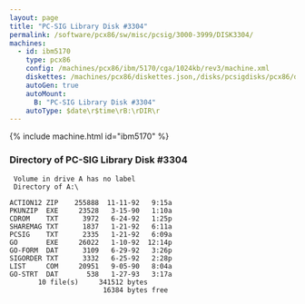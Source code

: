 ```yaml
---
layout: page
title: "PC-SIG Library Disk #3304"
permalink: /software/pcx86/sw/misc/pcsig/3000-3999/DISK3304/
machines:
  - id: ibm5170
    type: pcx86
    config: /machines/pcx86/ibm/5170/cga/1024kb/rev3/machine.xml
    diskettes: /machines/pcx86/diskettes.json,/disks/pcsigdisks/pcx86/diskettes.json
    autoGen: true
    autoMount:
      B: "PC-SIG Library Disk #3304"
    autoType: $date\r$time\rB:\rDIR\r
---
```


{% include machine.html id="ibm5170" %}

### Directory of PC-SIG Library Disk #3304

     Volume in drive A has no label
     Directory of A:\

    ACTION12 ZIP    255888  11-11-92   9:15a
    PKUNZIP  EXE     23528   3-15-90   1:10a
    CDROM    TXT      3972   6-24-92   1:25p
    SHAREMAG TXT      1837   1-21-92   6:11a
    PCSIG    TXT      2335   1-21-92   6:09a
    GO       EXE     26022   1-10-92  12:14p
    GO-FORM  DAT      3109   6-29-92   3:26p
    SIGORDER TXT      3332   6-25-92   2:28p
    LIST     COM     20951   9-05-90   8:04a
    GO-STRT  DAT       538   1-27-93   3:17a
           10 file(s)     341512 bytes
                           16384 bytes free

